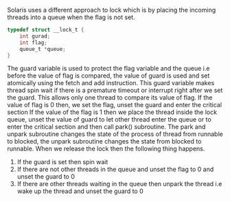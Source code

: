 Solaris uses a different approach to lock which is by placing the incoming threads into a queue when the flag is not set. 
```c
typedef struct __lock_t {
	int gurad; 
	int flag;
	queue_t *queue;
}
```
The guard variable is used to protect the flag variable and the queue i.e before the value of flag is compared, the value of guard is used and set atomically using the fetch and add instruction. 
This guard variable makes thread spin wait if there is a premature timeout or interrupt right after we set the guard. This allows only one thread to compare its value of flag. 
If the value of flag is 0 then, we set the flag, unset the guard and enter the critical section 
If the value of the flag is 1 then we place the thread inside the lock queue, unset the value of guard to let other thread enter the queue or to enter the critical section and then call park() subroutine. The park and unpark subroutine changes the state of the process of thread from runnable to blocked, the unpark subroutine changes the state from blocked to runnable.
When we release the lock then the following thing happens.
1. If the guard is set then spin wait
2. If there are not other threads in the queue and unset the flag to 0 and unset the guard to 0
3. If there are other threads waiting in the queue then unpark the thread i.e wake up the thread and unset the guard to 0